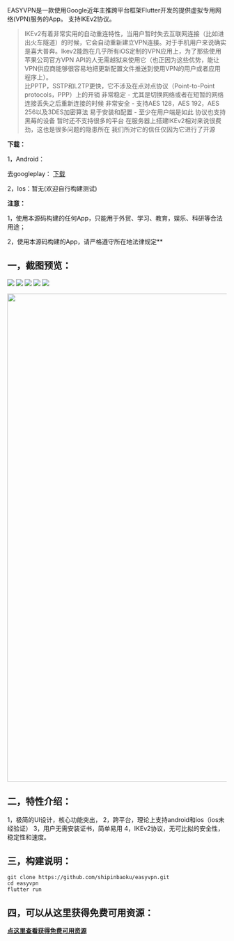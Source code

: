 EASYVPN是一款使用Google近年主推跨平台框架Flutter开发的提供虚拟专用网络(VPN)服务的App。
支持IKEv2协议。
> IKEv2有着非常实用的自动重连特性，当用户暂时失去互联网连接（比如进出火车隧道）的时候，它会自动重新建立VPN连接。对于手机用户来说确实是喜大普奔。Ikev2能跑在几乎所有iOS定制的VPN应用上，为了那些使用苹果公司官方VPN
> API的人无需越狱来使用它（也正因为这些优势，能让VPN供应商能够很容易地把更新配置文件推送到使用VPN的用户或者应用程序上）。   
> 比PPTP，SSTP和L2TP更快，它不涉及在点对点协议（Point-to-Point protocols，PPP）上的开销 非常稳定 -
> 尤其是切换网络或者在短暂的网络连接丢失之后重新连接的时候 非常安全 - 支持AES 128，AES 192，AES
> 256以及3DES加密算法 易于安装和配置 - 至少在用户端是如此 协议也支持黑莓的设备 暂时还不支持很多的平台
> 在服务器上搭建IKEv2相对来说很费劲，这也是很多问题的隐患所在 我们所对它的信任仅因为它进行了开源

**下载：**

1，Android：

去googleplay： [下载](https://play.google.com/store/apps/details?id=app.easyvpn "下载")



2，Ios：暂无(欢迎自行构建测试)


**注意：**

1，使用本源码构建的任何App，只能用于外贸、学习、教育，娱乐、科研等合法用途；

2，使用本源码构建的App，请严格遵守所在地法律规定**

## 一，截图预览：

![](./screen/home.jpg)
![](./screen/home1.jpg)
![](./screen/connect.jpg)
![](./screen/explain%20.jpg)
![](./screen/setting.jpg)

<img src="./screen/home.jpg" width="540" height="1122" alt=""/><br/>


## 二，特性介绍：
1，极简的UI设计，核心功能突出，
2，跨平台，理论上支持android和ios（ios未经验证）
3，用户无需安装证书，简单易用
4，IKEv2协议，无可比拟的安全性，稳定性和速度。

## 三，构建说明：


```shell
git clone https://github.com/shipinbaoku/easyvpn.git
cd easyvpn
flutter run
```


## 四，可以从这里获得免费可用资源：
[**点这里查看获得免费可用资源**](https://github.com/shipinbaoku/strongswans)